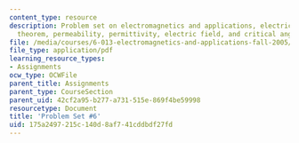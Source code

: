 ```yaml
---
content_type: resource
description: Problem set on electromagnetics and applications, electric field, Poynting's
  theorem, permeability, permittivity, electric field, and critical angle of transmission.
file: /media/courses/6-013-electromagnetics-and-applications-fall-2005/175a2497215c140d8af741cddbdf27fd_ps6.pdf
file_type: application/pdf
learning_resource_types:
- Assignments
ocw_type: OCWFile
parent_title: Assignments
parent_type: CourseSection
parent_uid: 42cf2a95-b277-a731-515e-869f4be59998
resourcetype: Document
title: 'Problem Set #6'
uid: 175a2497-215c-140d-8af7-41cddbdf27fd
---
```


